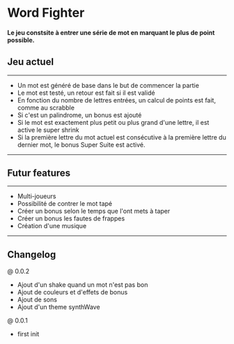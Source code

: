 # Word Fighter

#### Le jeu constsite à entrer une série de mot en marquant le plus de point possible.

## Jeu actuel

---

- Un mot est généré de base dans le but de commencer la partie
- Le mot est testé, un retour est fait si il est validé
- En fonction du nombre de lettres entrées, un calcul de points est fait, comme au scrabble
- Si c'est un palindrome, un bonus est ajouté
- Si le mot est exactement plus petit ou plus grand d'une lettre, il est active le super shrink
- Si la première lettre du mot actuel est consécutive à la première lettre du dernier mot, le bonus Super Suite est activé.

---

## Futur features

---

- Multi-joueurs
- Possibilité de contrer le mot tapé
- Créer un bonus selon le temps que l'ont mets à taper
- Créer un bonus les fautes de frappes
- Création d'une musique

---

## Changelog

@ 0.0.2

- Ajout d'un shake quand un mot n'est pas bon
- Ajout de couleurs et d'effets de bonus
- Ajout de sons
- Ajout d'un theme synthWave

@ 0.0.1

- first init
